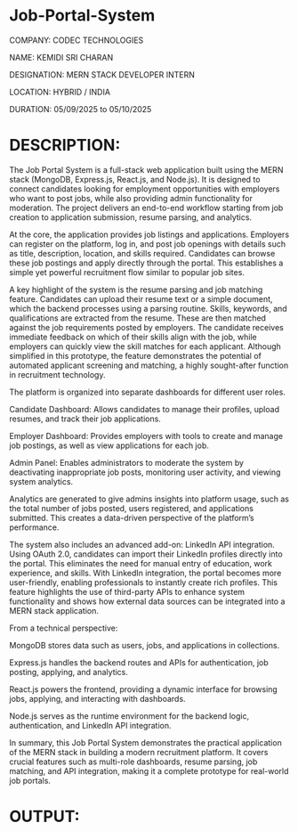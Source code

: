 # Job-Portal-System

COMPANY: CODEC TECHNOLOGIES

NAME: KEMIDI SRI CHARAN

DESIGNATION: MERN STACK DEVELOPER INTERN

LOCATION: HYBRID / INDIA

DURATION: 05/09/2025 to 05/10/2025

# DESCRIPTION:

The Job Portal System is a full-stack web application built using the MERN stack (MongoDB, Express.js, React.js, and Node.js). It is designed to connect candidates looking for employment opportunities with employers who want to post jobs, while also providing admin functionality for moderation. The project delivers an end-to-end workflow starting from job creation to application submission, resume parsing, and analytics.

At the core, the application provides job listings and applications. Employers can register on the platform, log in, and post job openings with details such as title, description, location, and skills required. Candidates can browse these job postings and apply directly through the portal. This establishes a simple yet powerful recruitment flow similar to popular job sites.

A key highlight of the system is the resume parsing and job matching feature. Candidates can upload their resume text or a simple document, which the backend processes using a parsing routine. Skills, keywords, and qualifications are extracted from the resume. These are then matched against the job requirements posted by employers. The candidate receives immediate feedback on which of their skills align with the job, while employers can quickly view the skill matches for each applicant. Although simplified in this prototype, the feature demonstrates the potential of automated applicant screening and matching, a highly sought-after function in recruitment technology.

The platform is organized into separate dashboards for different user roles.

Candidate Dashboard: Allows candidates to manage their profiles, upload resumes, and track their job applications.

Employer Dashboard: Provides employers with tools to create and manage job postings, as well as view applications for each job.

Admin Panel: Enables administrators to moderate the system by deactivating inappropriate job posts, monitoring user activity, and viewing system analytics.

Analytics are generated to give admins insights into platform usage, such as the total number of jobs posted, users registered, and applications submitted. This creates a data-driven perspective of the platform’s performance.

The system also includes an advanced add-on: LinkedIn API integration. Using OAuth 2.0, candidates can import their LinkedIn profiles directly into the portal. This eliminates the need for manual entry of education, work experience, and skills. With LinkedIn integration, the portal becomes more user-friendly, enabling professionals to instantly create rich profiles. This feature highlights the use of third-party APIs to enhance system functionality and shows how external data sources can be integrated into a MERN stack application.

From a technical perspective:

MongoDB stores data such as users, jobs, and applications in collections.

Express.js handles the backend routes and APIs for authentication, job posting, applying, and analytics.

React.js powers the frontend, providing a dynamic interface for browsing jobs, applying, and interacting with dashboards.

Node.js serves as the runtime environment for the backend logic, authentication, and LinkedIn API integration.

In summary, this Job Portal System demonstrates the practical application of the MERN stack in building a modern recruitment platform. It covers crucial features such as multi-role dashboards, resume parsing, job matching, and API integration, making it a complete prototype for real-world job portals.

# OUTPUT:

